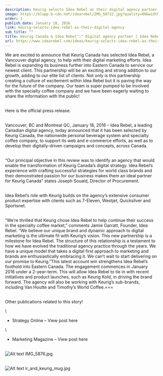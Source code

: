 ```yaml
---
description: Keurig selects Idea Rebel as their digital agency partner
image: https://blupp.b-cdn.net/idearebel/IMG_58722.jpg?quality=80&width=800
order: 1
publish_date: January 18, 2016
link: keurig-selects-idea-rebel-as-their-digital-agency
sub_title: ""
title: Keurig Canada & Idea Rebel":" Digital agency partner | Idea Rebel
url: https://www.idearebel.com/ideas/keurig-selects-idea-rebel-as-their-digital-agency/
---
```

We are excited to announce that Keurig Canada has selected Idea Rebel, a Vancouver digital agency, to help with their digital marketing efforts.  Idea Rebel is expanding its business further into Eastern Canada to service our newest client. This partnership will be an exciting and strong addition to our growth, adding to our elite list of clients.  Not only is this partnership creating a culture of excitement within Idea Rebel but it is paving the way for the future of the company.  Our team is super pumped to be involved with the specialty coffee company and we have been eagerly waiting to share the information with the public!

\
Here is the official press release.

\
Vancouver, BC and Montreal QC, January 18, 2016 – Idea Rebel, a leading Canadian digital agency, today announced that it has been selected by Keurig Canada, the nationwide personal beverage system and specialty coffee company, to support its web and e-commerce efforts, as well as to develop their digitally-driven campaigns and concepts, across Canada.

\
“Our principal objective in this review was to identify an agency that would enable the transformation of Keurig Canada’s digital strategy.  Idea Rebel’s experience with crafting successful strategies for world class brands and their demonstrated passion for our business makes them an ideal partner for Keurig Canada” states Joseph Souaid, Director of Procurement.

\
Idea Rebel’s role with Keurig builds on the agency’s extensive consumer product expertise with clients such as 7-Eleven, Westjet, Quicksilver and Sportsnet.

\
“We’re thrilled that Keurig chose Idea Rebel to help continue their success in the specialty coffee market,” comments Jamie Garratt, Founder, Idea Rebel. “We believe our unique brand and dynamic approach to digital marketing is the ultimate fit with Keurig’s vision. This new partnership is a milestone for Idea Rebel. The structure of this relationship is a testament to how we have evolved the traditional agency practice through the years. We have a unique model that takes a digital first approach to marketing and brands are enthusiastically embracing it. We can’t wait to start delivering on our promise to Keurig.”This latest account win strengthens Idea Rebel’s foothold into Eastern Canada. The engagement commences in January 2016 under a 2-year-term. This will allow Idea Rebel to tie in with recent initiatives and product launches, such as Keurig Kold, in driving the brand forward. The agency will also be working with Keurig’s sub-brands, including Van Houtte and Timothy’s World Coffee.===

\
Other publications related to this story!

\
* Strategy Online –  View post here

\
* Marketing Magazine – View post here

\
![Alt text](https://blupp.b-cdn.net/idearebel/IMG_5876.jpg?quality=80&width=800?quality=80&width=800 "a title")
IMG_5876.jpg

\
![Alt text](https://blupp.b-cdn.net/idearebel/ir_and_keurig_mug.jpg?quality=80&width=800?quality=80&width=800 "a title")
ir_and_keurig_mug.jpg
